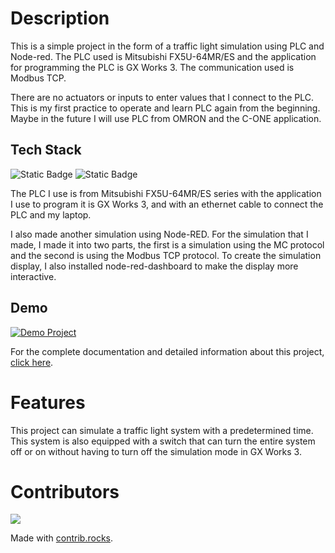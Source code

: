 # Description

This is a simple project in the form of a traffic light simulation using PLC and Node-red. The PLC used is Mitsubishi FX5U-64MR/ES and the application for programming the PLC is GX Works 3. The communication used is Modbus TCP.

There are no actuators or inputs to enter values ​​that I connect to the PLC. This is my first practice to operate and learn PLC again from the beginning. Maybe in the future I will use PLC from OMRON and the C-ONE application.

## Tech Stack

![Static Badge](https://img.shields.io/badge/Mitsubishi%20-%20FX5U%20-%20%23e60012?style=flat&logo=mitsubishi&logoColor=%23e60012&labelColor=%23FBFAF5) ![Static Badge](https://img.shields.io/badge/NodeRED%20-%20%238F0000?style=flat&logo=nodered) 

The PLC I use is from Mitsubishi FX5U-64MR/ES series with the application I use to program it is GX Works 3, and with an ethernet cable to connect the PLC and my laptop.

I also made another simulation using Node-RED. For the simulation that I made, I made it into two parts, the first is a simulation using the MC protocol and the second is using the Modbus TCP protocol. To create the simulation display, I also installed node-red-dashboard to make the display more interactive.

## Demo

[![Demo Project](https://drive.google.com/uc?export=view&id=1CVyDvTE0mOv00Sr8yZ_r-xTr2DtwBKb7)](https://drive.google.com/file/d/1CbHs-9Xj0HQzgYRu7wBskTzrcGzhiAX2/view?usp=sharing)

For the complete documentation and detailed information about this project, [click here](https://drive.google.com/drive/folders/1-eZnTYB7mD_g1awb79I-ZuLlKxUEwMGv?usp=drive_link).

# Features

This project can simulate a traffic light system with a predetermined time. This system is also equipped with a switch that can turn the entire system off or on without having to turn off the simulation mode in GX Works 3.

# Contributors

<a href="https://github.com/call-me-ahmaaad/gas-and-fire-detection/graphs/contributors">
  <img src="https://contrib.rocks/image?repo=call-me-ahmaaad/gas-and-fire-detection" />
</a>

Made with [contrib.rocks](https://contrib.rocks).


